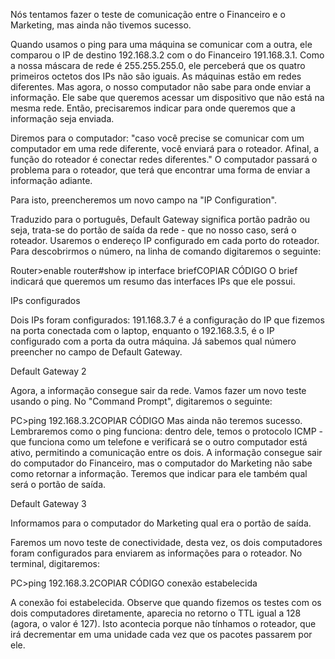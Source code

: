 Nós tentamos fazer o teste de comunicação entre o Financeiro e o Marketing, mas ainda não tivemos sucesso.

Quando usamos o ping para uma máquina se comunicar com a outra, ele comparou o IP de destino 192.168.3.2 com o do Financeiro 191.168.3.1. Como a nossa máscara de rede é 255.255.255.0, ele perceberá que os quatro primeiros octetos dos IPs não são iguais. As máquinas estão em redes diferentes. Mas agora, o nosso computador não sabe para onde enviar a informação. Ele sabe que queremos acessar um dispositivo que não está na mesma rede. Então, precisaremos indicar para onde queremos que a informação seja enviada.

Diremos para o computador: "caso você precise se comunicar com um computador em uma rede diferente, você enviará para o roteador. Afinal, a função do roteador é conectar redes diferentes." O computador passará o problema para o roteador, que terá que encontrar uma forma de enviar a informação adiante.

Para isto, preencheremos um novo campo na "IP Configuration".


Traduzido para o português, Default Gateway significa portão padrão ou seja, trata-se do portão de saída da rede - que no nosso caso, será o roteador. Usaremos o endereço IP configurado em cada porto do roteador. Para descobrirmos o número, na linha de comando digitaremos o seguinte:

Router>enable
router#show ip interface briefCOPIAR CÓDIGO
O brief indicará que queremos um resumo das interfaces IPs que ele possui.

IPs configurados

Dois IPs foram configurados: 191.168.3.7 é a configuração do IP que fizemos na porta conectada com o laptop, enquanto o 192.168.3.5, é o IP configurado com a porta da outra máquina. Já sabemos qual número preencher no campo de Default Gateway.

Default Gateway 2

Agora, a informação consegue sair da rede. Vamos fazer um novo teste usando o ping. No "Command Prompt", digitaremos o seguinte:

PC>ping 192.168.3.2COPIAR CÓDIGO
Mas ainda não teremos sucesso. Lembraremos como o ping funciona: dentro dele, temos o protocolo ICMP - que funciona como um telefone e verificará se o outro computador está ativo, permitindo a comunicação entre os dois. A informação consegue sair do computador do Financeiro, mas o computador do Marketing não sabe como retornar a informação. Teremos que indicar para ele também qual será o portão de saída.

Default Gateway 3

Informamos para o computador do Marketing qual era o portão de saída.

Faremos um novo teste de conectividade, desta vez, os dois computadores foram configurados para enviarem as informações para o roteador. No terminal, digitaremos:

PC>ping 192.168.3.2COPIAR CÓDIGO
conexão estabelecida

A conexão foi estabelecida. Observe que quando fizemos os testes com os dois computadores diretamente, aparecia no retorno o TTL igual a 128 (agora, o valor é 127). Isto acontecia porque não tínhamos o roteador, que irá decrementar em uma unidade cada vez que os pacotes passarem por ele.

